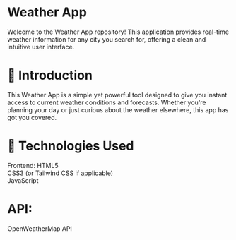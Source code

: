 <h1>Weather App</h1>
Welcome to the Weather App repository! This application provides real-time weather information for any city you search for, offering a clean and intuitive user interface.

<h1>🌟 Introduction</h1>
This Weather App is a simple yet powerful tool designed to give you instant access to current weather conditions and forecasts. Whether you're planning your day or just curious about the weather elsewhere, this app has got you covered.

<h1>🚀 Technologies Used</h1>
Frontend:
HTML5<br>
CSS3 (or Tailwind CSS if applicable)<br>
JavaScript

<h1>API:</h1>

OpenWeatherMap API 
